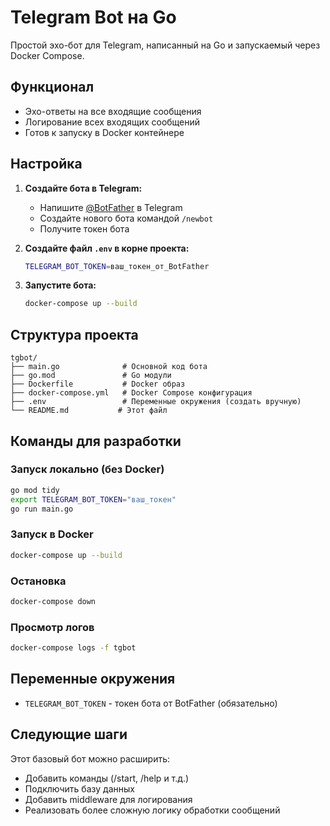 # Telegram Bot на Go

Простой эхо-бот для Telegram, написанный на Go и запускаемый через Docker Compose.

## Функционал

- Эхо-ответы на все входящие сообщения
- Логирование всех входящих сообщений
- Готов к запуску в Docker контейнере

## Настройка

1. **Создайте бота в Telegram:**
   - Напишите [@BotFather](https://t.me/BotFather) в Telegram
   - Создайте нового бота командой `/newbot`
   - Получите токен бота

2. **Создайте файл `.env` в корне проекта:**
   ```bash
   TELEGRAM_BOT_TOKEN=ваш_токен_от_BotFather
   ```

3. **Запустите бота:**
   ```bash
   docker-compose up --build
   ```

## Структура проекта

```
tgbot/
├── main.go              # Основной код бота
├── go.mod               # Go модули
├── Dockerfile           # Docker образ
├── docker-compose.yml   # Docker Compose конфигурация
├── .env                 # Переменные окружения (создать вручную)
└── README.md           # Этот файл
```

## Команды для разработки

### Запуск локально (без Docker)
```bash
go mod tidy
export TELEGRAM_BOT_TOKEN="ваш_токен"
go run main.go
```

### Запуск в Docker
```bash
docker-compose up --build
```

### Остановка
```bash
docker-compose down
```

### Просмотр логов
```bash
docker-compose logs -f tgbot
```

## Переменные окружения

- `TELEGRAM_BOT_TOKEN` - токен бота от BotFather (обязательно)

## Следующие шаги

Этот базовый бот можно расширить:
- Добавить команды (/start, /help и т.д.)
- Подключить базу данных
- Добавить middleware для логирования
- Реализовать более сложную логику обработки сообщений
